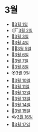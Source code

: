 # 3월

- 🥃[3월 1일](3.1.md)
- 😴[3월 2일](3.2.md)
- 🦢[3월 3일](3.3.md)
- 🦉[3월 4일](3.4.md)
- 👨‍🦱[3월 5일](3.5.md)
- 💅[3월 6일](3.6.md)
- 👲[3월 7일](3.7.md)
- 👛[3월 8일](3.8.md)
- 🏵️[3월 9일](3.9.md)
- 🤯[3월 10일](3.10.md)
- 👣[3월 11일](3.11.md)
- 🦷[3월 12일](3.12.md)
- 🙈[3월 13일](3.13.md)
- 🦒[3월 14일](3.14.md)
- 🙇[3월 15일](3.15.md)
- 👓[3월 16일](3.16.md)
- 👕[3월 17일](3.17.md)
